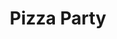 ---
ee_id_thing: '16'
site: '1'
type: '2'
inv_num: 2004-009
add_credit: Michael  Frumin
url: 2004-009-pizza-party
title: Pizza Party
year: '2004'
display_year: '2004'
medium: Software
dims:
pitch: "​Software to order pizza over the command line."
ps: ​Check the related code below to download this if u r down. Note, it doesn’t work
  anymore, but it has lived on <a href="https://github.com/TheBored/SiriProxy-PizzaParty">through
  the magic of open source</a>.
live_url:
youtube: https://www.youtube.com/watch?v=PnVaQQVla1Y
related_code: https://github.com/coryarcangel/Pizza-Party-0.1.b
imgs: pizza-party-2004-009-screenshot-1-database-ih.jpg
subheading:
download:
commission:
related: "[4114] [2013-138-the-source-pizza-party] 2013 138 The Source Issue 2 Pizza
  Party (SRF-015)"
layout: things-i-made
---
